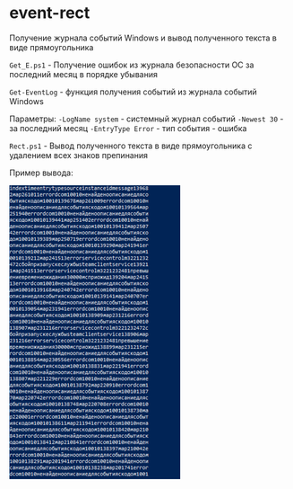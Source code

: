 # event-rect
Получение журнала событий Windows и вывод полученного текста в виде прямоугольника 


`Get_E.ps1` - Получение ошибок из журнала безопасности ОС за последний месяц в порядке убывания

`Get-EventLog` - функция получения событий из журнала событий Windows


Параметры:
`-LogName system` - системный журнал событий
`-Newest 30` - за последний месяц
`-EntryType Error` - тип события - ошибка


`Rect.ps1` - Вывод полученного текста в виде прямоугольника с удалением всех знаков препинания 


Пример вывода:


![Image alt](https://github.com/paraleipsis/repo_images/raw/main/event-rect/rect.png)
